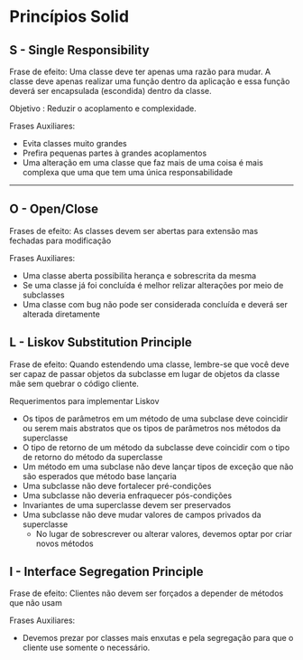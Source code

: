 
# Princípios Solid


## S - Single Responsibility

Frase de efeito: Uma classe deve ter apenas uma razão para mudar.
A classe deve apenas realizar uma função dentro da aplicação e essa função deverá ser encapsulada (escondida) dentro da classe.

Objetivo : Reduzir o acoplamento e complexidade.

Frases Auxiliares:

- Evita classes muito grandes
- Prefira pequenas partes à grandes acoplamentos
- Uma alteração em uma classe que faz mais de uma coisa é mais complexa que uma que tem uma única responsabilidade

<hr>

## O - Open/Close

Frases de efeito: As classes devem ser abertas para extensão mas fechadas para modificação

Frases Auxiliares:

- Uma classe aberta possibilita herança e sobrescrita da mesma
- Se uma classe já foi concluída é melhor relizar alterações por meio de subclasses
- Uma classe com bug não pode ser considerada concluída e deverá ser alterada diretamente

## L - Liskov Substitution Principle

Frase de efeito: Quando estendendo  uma classe, lembre-se que você deve ser capaz de passar objetos da subclasse em lugar de objetos da classe mãe sem quebrar o código cliente.

Requerimentos para implementar Liskov 

- Os tipos de parâmetros em um método de uma subclase deve coincidir ou serem mais abstratos que os tipos de parâmetros nos métodos da superclasse
- O tipo de retorno de um método da subclasse deve coincidir com o tipo de retorno do método da superclasse
- Um método em uma subclase não deve lançar tipos de exceção que não são esperados que método base lançaria
- Uma subclasse não deve fortalecer pré-condições
- Uma subclasse não deveria enfraquecer pós-condições
- Invariantes de uma superclasse devem ser preservados
- Uma subclasse não deve mudar valores de campos privados da superclasse
    - No lugar de sobrescrever ou alterar valores, devemos optar por criar novos métodos

## I - Interface Segregation Principle

Frase de efeito: Clientes não devem ser forçados a depender de métodos que não usam

Frases Auxiliares:

- Devemos prezar por classes mais enxutas e pela segregação para que o cliente use somente o necessário.